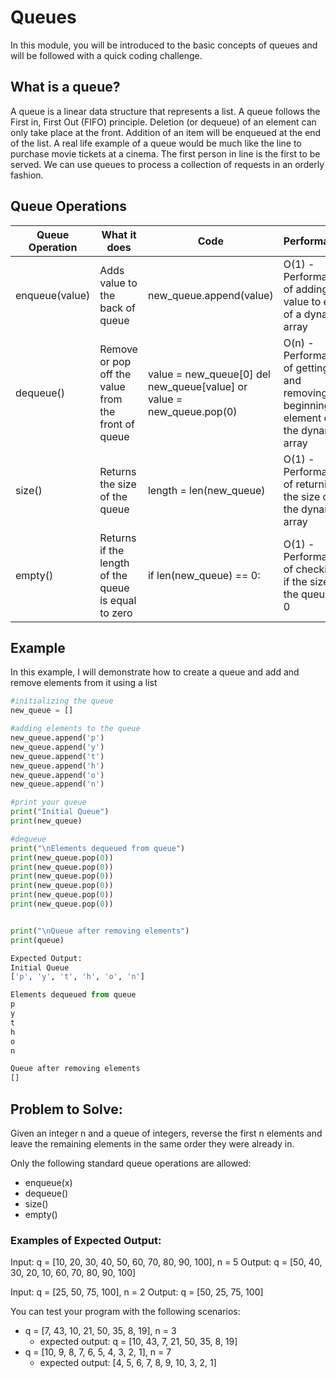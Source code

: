 # Queues

In this module, you will be introduced to the basic concepts of queues and will be followed with a quick coding challenge.

## What is a queue?
A queue is a linear data structure that represents a list. A queue follows the First in, First Out (FIFO) principle. Deletion (or dequeue) of an element can only take place at the front. Addition of an item will be enqueued at the end of the list. A real life example of a queue would be much like the line to purchase movie tickets at a cinema. The first person in line is the first to be served. We can use queues to process a collection of requests in an orderly fashion. 

## Queue Operations
Queue Operation | What it does  | Code     | Performance
--------------- | ------------- | -------- | -----------
enqueue(value)  | Adds value to the back of queue| new_queue.append(value) | O(1) - Performance of adding value to end of a dynamic array
dequeue()       | Remove or pop off the value from the front of queue | value = new_queue[0] del new_queue[value] or value = new_queue.pop(0) | O(n) - Performance of getting and removing the beginning element of the dynamic array
size()          | Returns the size of the queue | length = len(new_queue) | O(1) - Performance of returning the size of the dynamic array
empty()         | Returns if the length of the queue is equal to zero | if len(new_queue) == 0: | O(1) - Performance of checking if the size of the queue is 0

## Example
In this example, I will demonstrate how to create a queue and add and remove elements from it using a list

```python
#initializing the queue
new_queue = []

#adding elements to the queue
new_queue.append('p')
new_queue.append('y')
new_queue.append('t')
new_queue.append('h')
new_queue.append('o')
new_queue.append('n')

#print your queue
print("Initial Queue")
print(new_queue)

#dequeue 
print("\nElements dequeued from queue")
print(new_queue.pop(0))
print(new_queue.pop(0))
print(new_queue.pop(0))
print(new_queue.pop(0))
print(new_queue.pop(0))
print(new_queue.pop(0))


print("\nQueue after removing elements")
print(queue)

Expected Output: 
Initial Queue
['p', 'y', 't', 'h', 'o', 'n']

Elements dequeued from queue
p
y
t
h
o
n

Queue after removing elements
[]

```

## Problem to Solve:
Given an integer n and a queue of integers, reverse the first n elements and leave the remaining elements in the same order they were already in.

Only the following standard queue operations are allowed:
- enqueue(x)
- dequeue()
- size()
- empty()

### Examples of Expected Output:
Input: q = [10, 20, 30, 40, 50, 60, 70, 80, 90, 100], n = 5
Output: q = [50, 40, 30, 20, 10, 60, 70, 80, 90, 100]

Input: q = [25, 50, 75, 100], n = 2
Output: q = [50, 25, 75, 100]

You can test your program with the following scenarios:
- q = [7, 43, 10, 21, 50, 35, 8, 19], n = 3
    - expected output: q = [10, 43, 7, 21, 50, 35, 8, 19]
- q = [10, 9, 8, 7, 6, 5, 4, 3, 2, 1], n = 7
    - expected output: [4, 5, 6, 7, 8, 9, 10, 3, 2, 1]